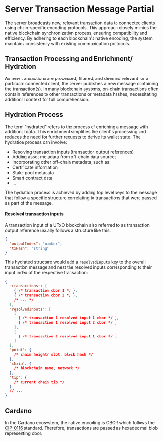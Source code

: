 # Server Transaction Message Partial

The server broadcasts new, relevant transaction data to connected clients using chain-specific encoding protocols. This approach closely mimics the native blockchain synchronization process, ensuring compatibility and efficiency. By adhering to each blockchain's native encoding, the system maintains consistency with existing communication protocols.

## Transaction Processing and Enrichment/ Hydration

As new transactions are processed, filtered, and deemed relevant for a particular connected client, the server publishes a new message containing the transaction(s). In many blockchain systems, on-chain transactions often contain references to other transactions or metadata hashes, necessitating additional context for full comprehension.

## Hydration Process

The term "hydrated" refers to the process of enriching a message with additional data. This enrichment simplifies the client's processing and reduces the need for further requests to derive its wallet state. The hydration process can involve:

- Resolving transaction inputs (transaction output references)
- Adding asset metadata from off-chain data sources
- Incorporating other off-chain metadata, such as:
- Certificate information
- Stake pool metadata
- Smart contract data
- ...

The hydration process is achieved by adding top level keys to the message that follow a specific structure correlating to transactions that were passed as part of the message.

#### Resolved transaction inputs

A transaction input of a UTxO blockchain also referred to as transaction output reference usually follows a structure like this:

```json
{
  "outputIndex": "number",
  "txHash": "string"
}
```

This hydrated structure would add a `resolvedInputs` key to the overall transaction message and nest the resolved inputs corresponding to their
input index of the respective transaction:

```json
{
  "transactions": [
    { /* transaction cbor 1 */ },
    { /* transaction cbor 2 */ },
    /* ... */
  ],
  "resolvedInputs": [
    [
      { /* transaction 1 resolved input 1 cbor */ },
      { /* transaction 1 resolved input 2 cbor */ }
    ],
    [
      { /* transaction 2 resolved input 1 cbor */ }
    ]
  ],
  "point": {
    /* chain height/ slot, block hash */
  },
  "chain": {
    /* blockchain name, network */
  },
  "tip": {
    /* current chain tip */
  }
  // ...
}
```

## Cardano

In the Cardano ecosystem, the native encoding is CBOR which follows the [CIP-0116](https://github.com/klntsky/CIPs/blob/klntsky/json-spec-cip/CIP-0116/README.md) standard. Therefore, transactions are passed as hexadecimal blob representing cbor.
